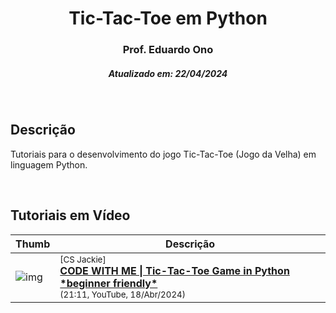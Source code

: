 
<h1 align="center">Tic-Tac-Toe em Python</h1>

<h3 align="center">Prof. Eduardo Ono</h3>

<h5 align="center">Atualizado em: 22/04/2024</h5>

&nbsp;

## Descrição

Tutoriais para o desenvolvimento do jogo Tic-Tac-Toe (Jogo da Velha) em linguagem Python.

&nbsp;

## Tutoriais em Vídeo

| Thumb | Descrição |
| --- | --- |
| ![img](https://img.youtube.com/vi/-IIWocBGl5U/default.jpg) | <sup>[CS Jackie]</sup><br>[__CODE WITH ME \| Tic-Tac-Toe Game in Python \*beginner friendly\*__](https://www.youtube.com/watch?v=-IIWocBGl5U)<br><sub>(21:11, YouTube, 18/Abr/2024)</sub> |

&nbsp;
